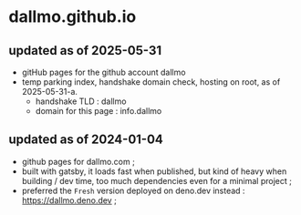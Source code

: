 # dallmo.github.io

## updated as of 2025-05-31
- gitHub pages for the github account dallmo
- temp parking index, handshake domain check, hosting on root, as of 2025-05-31-a.
  - handshake TLD : dallmo
  - domain for this page : info.dallmo

## updated as of 2024-01-04
- github pages for dallmo.com ; 
- built with gatsby, it loads fast when published, but kind of heavy when building / dev time, too much dependencies even for a minimal project ; 
- preferred the `Fresh` version deployed on deno.dev instead : https://dallmo.deno.dev ;


